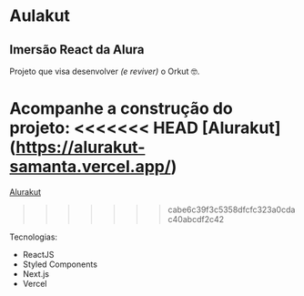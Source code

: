 # Aulakut

## Imersão React da Alura

Projeto que visa desenvolver <i>(e reviver)</i> o Orkut 🤓.

Acompanhe a construção do projeto:
<<<<<<< HEAD
[Alurakut] (https://alurakut-samanta.vercel.app/)
=======
[Alurakut](https://alurakut-samanta.vercel.app/)
>>>>>>> cabe6c39f3c5358dfcfc323a0cdac40abcdf2c42

Tecnologias:
- ReactJS
- Styled Components
- Next.js
- Vercel
